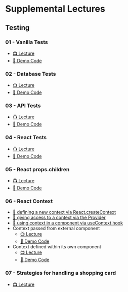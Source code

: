 # Supplemental Lectures

## Testing

### 01 - Vanilla Tests

- [📺 Lecture](https://www.youtube.com/watch?v=o_CiAQSirHM&list=PLSxlYD5me6YWb4OUoK4li5BHgNTpja_6d&index=1)
- [👾 Demo Code](01-vanilla-tests)

### 02 - Database Tests

- [📺 Lecture](https://www.youtube.com/watch?v=AeM-hjYXiz0&list=PLSxlYD5me6YWb4OUoK4li5BHgNTpja_6d&index=2)
- [👾 Demo Code](02-database-tests)

### 03 - API Tests

- [📺 Lecture](https://www.youtube.com/watch?v=j4LO1FjGys4&list=PLSxlYD5me6YWb4OUoK4li5BHgNTpja_6d&index=3)
- [👾 Demo Code](03-api-tests)

### 04 - React Tests

- [📺 Lecture](https://www.youtube.com/watch?v=S-xSS0eIZ7E&list=PLSxlYD5me6YWb4OUoK4li5BHgNTpja_6d&index=4)
- [👾 Demo Code](04-react-tests)

### 05 - React props.children

- [📺 Lecture](https://www.youtube.com/watch?v=AN85GngQATA&list=PLSxlYD5me6YWb4OUoK4li5BHgNTpja_6d&index=1)
- [👾 Demo Code](05-props-children)

### 06 - React Context

- [👾 defining a new context via React.createContext](06-react-context/src/contexts/Todos.js)
- [👾 giving access to a context via the Provider](06-react-context/src/App.js)
- [👾 using context in a component via useContext hook](06-react-context/src/components/TodoList.js)
- Context passed from external component
  - [📺 Lecture](https://www.youtube.com/watch?v=l00ezhTpuwI&list=PLSxlYD5me6YWb4OUoK4li5BHgNTpja_6d)
  - [👾 Demo Code](06-react-context/src/contexts/Todos.js)
- Context defined within its own component
  - [📺 Lecture](https://www.youtube.com/watch?v=ANEcZEzcq98&list=PLSxlYD5me6YWb4OUoK4li5BHgNTpja_6d)
  - [👾 Demo Code](06-react-context/src/contexts/Users.js)

### 07 - Strategies for handling a shopping card

- [📺 Lecture](https://www.youtube.com/watch?v=rSy4wNN462M)

